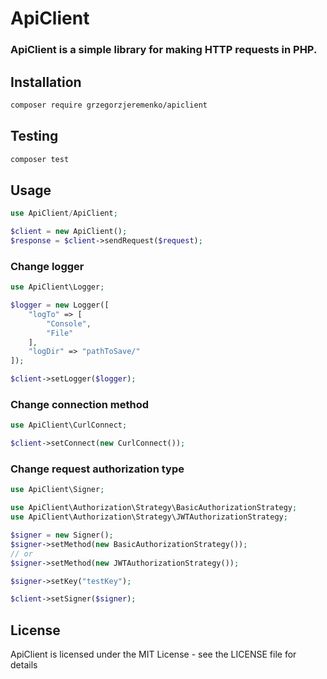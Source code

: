 # ApiClient
### ApiClient is a simple library for making HTTP requests in PHP.

## Installation
```bash 
composer require grzegorzjeremenko/apiclient
```

## Testing
```bash
composer test
```

## Usage
```php
use ApiClient/ApiClient;

$client = new ApiClient();
$response = $client->sendRequest($request);
```

### Change logger
```php
use ApiClient\Logger;

$logger = new Logger([
    "logTo" => [
        "Console",
        "File"
    ],
    "logDir" => "pathToSave/"
]);

$client->setLogger($logger);
```

### Change connection method
```php
use ApiClient\CurlConnect;

$client->setConnect(new CurlConnect());
```

### Change request authorization type
```php
use ApiClient\Signer;

use ApiClient\Authorization\Strategy\BasicAuthorizationStrategy;
use ApiClient\Authorization\Strategy\JWTAuthorizationStrategy;

$signer = new Signer();
$signer->setMethod(new BasicAuthorizationStrategy());
// or
$signer->setMethod(new JWTAuthorizationStrategy());

$signer->setKey("testKey");

$client->setSigner($signer);
```

## License
ApiClient is licensed under the MIT License - see the LICENSE file for details

